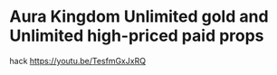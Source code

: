 # Aura Kingdom Unlimited gold and Unlimited high-priced paid props
hack
https://youtu.be/TesfmGxJxRQ

